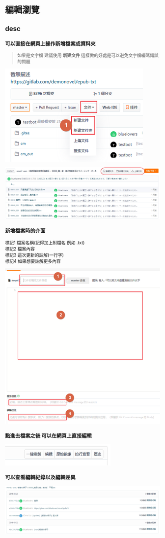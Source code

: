 # 編輯瀏覽

## desc

### 可以直接在網頁上操作新增檔案或資料夾

> 如果是文字檔 建議使用 **新建文件** 這樣做的好處是可以避免文字檔編碼錯誤的問題

![image_15](../img/image_15.png)

![v001](../img/v001.jpg)

### 新增檔案時的介面

標記1 檔案名稱(記得加上附檔名 例如 .txt)  
標記2 檔案內容  
標記3 這次更新的註解(一行字)  
標記4 如果想要註解更多內容

![image_16](../img/image_16.png)

### 點進去檔案之後 可以在網頁上直接編輯

![v002](../img/v002.jpg)

### 可以查看編輯紀錄以及編輯差異

![v003](../img/v003.jpg)
